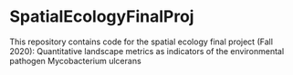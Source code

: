 # SpatialEcologyFinalProj
This repository contains code for the spatial ecology final project (Fall 2020): Quantitative landscape metrics as indicators of the environmental pathogen Mycobacterium ulcerans
